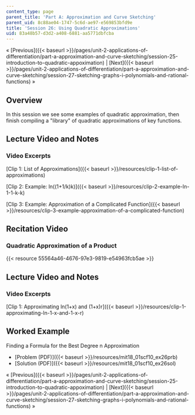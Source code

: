 ```yaml
---
content_type: page
parent_title: 'Part A: Approximation and Curve Sketching'
parent_uid: 8c88ae04-1747-5c6d-ae97-e569853bfd9e
title: 'Session 26: Using Quadratic Approximations'
uid: 83a48b57-d3d2-a408-6881-aa5771dbfcba
---
```


« [Previous]({{< baseurl >}}/pages/unit-2-applications-of-differentiation/part-a-approximation-and-curve-sketching/session-25-introduction-to-quadratic-appoximation) | [Next]({{< baseurl >}}/pages/unit-2-applications-of-differentiation/part-a-approximation-and-curve-sketching/session-27-sketching-graphs-i-polynomials-and-rational-functions) »

Overview
--------

In this session we see some examples of quadratic approximation, then finish compiling a "library" of quadratic approximations of key functions.

Lecture Video and Notes
-----------------------

### Video Excerpts

[Clip 1: List of Approximations]({{< baseurl >}}/resources/clip-1-list-of-approximations)

[Clip 2: Example: ln((1+1/k)k)]({{< baseurl >}}/resources/clip-2-example-ln-1-1-k-k)

[Clip 3: Example: Approximation of a Complicated Function]({{< baseurl >}}/resources/clip-3-example-approximation-of-a-complicated-function)

Recitation Video
----------------

### Quadratic Approximation of a Product

{{< resource 55564a46-4676-97e3-9819-e54963fcb5ae >}}

Lecture Video and Notes
-----------------------

### Video Excerpts

[Clip 1: Approximating ln(1+x) and (1+x)r]({{< baseurl >}}/resources/clip-1-approximating-ln-1-x-and-1-x-r)

Worked Example
--------------

Finding a Formula for the Best Degree n Approximation

*   [Problem (PDF)]({{< baseurl >}}/resources/mit18_01scf10_ex26prb)
*   [Solution (PDF)]({{< baseurl >}}/resources/mit18_01scf10_ex26sol)

« [Previous]({{< baseurl >}}/pages/unit-2-applications-of-differentiation/part-a-approximation-and-curve-sketching/session-25-introduction-to-quadratic-appoximation) | [Next]({{< baseurl >}}/pages/unit-2-applications-of-differentiation/part-a-approximation-and-curve-sketching/session-27-sketching-graphs-i-polynomials-and-rational-functions) »